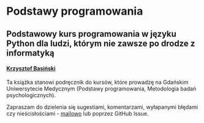 # Podstawy programowania

## Podstawowy kurs programowania w języku Python dla ludzi, którym nie zawsze po drodze z informatyką

#### [Krzysztof Basiński](http://kbas.gumed.edu.pl)

Ta książka stanowi podręcznik do kursów, które prowadzę na Gdańskim Uniwersytecie Medycznym (Podstawy programowania, Metodologia badań psychologicznych).

Zapraszam do dzielenia się sugestiami, komentarzami, wyłapanymi błędami czy nieścisłościami - [mailowo](mailto:k.basinski@gumed.edu.pl) lub poprzez GitHub Issue.